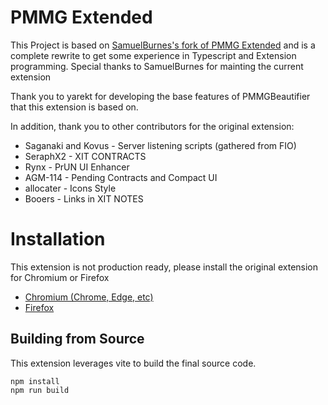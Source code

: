 # PMMG Extended
This Project is based on [SamuelBurnes's fork of PMMG Extended](https://github.com/SamuelBurnes/PMMGBeautifierExtended) and is a complete rewrite to get some experience in Typescript and Extension programming.
Special thanks to SamuelBurnes for mainting the current extension

Thank you to yarekt for developing the base features of PMMGBeautifier that this extension is based on.

In addition, thank you to other contributors for the original extension:
* Saganaki and Kovus - Server listening scripts (gathered from FIO)
* SeraphX2 - XIT CONTRACTS
* Rynx - PrUN UI Enhancer
* AGM-114 - Pending Contracts and Compact UI
* allocater - Icons Style
* Booers - Links in XIT NOTES

# Installation
This extension is not production ready, please install the original extension for Chromium or Firefox    
* [Chromium (Chrome, Edge, etc)](https://chrome.google.com/webstore/detail/pmmg-extended/cadmmgnpgphgndeeoldoohkcbjkohigg)
* [Firefox](https://addons.mozilla.org/en-US/firefox/addon/pmmg-extended/)

## Building from Source
This extension leverages vite to build the final source code.    
```
npm install
npm run build
```
